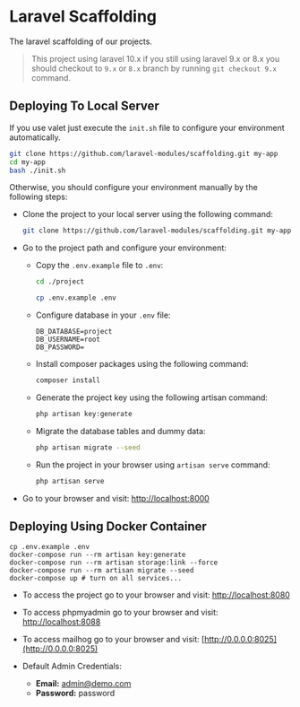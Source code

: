 # Laravel Scaffolding
The laravel scaffolding of our projects.

> This project using laravel 10.x if you still using laravel 9.x or 8.x you should checkout to `9.x` or `8.x` branch by running `git checkout 9.x` command. 

## Deploying To Local Server
If you use valet just execute the `init.sh` file to configure your environment automatically.
```bash
git clone https://github.com/laravel-modules/scaffolding.git my-app
cd my-app
bash ./init.sh
```
Otherwise, you should configure your environment manually by the following steps:

- Clone the project to your local server using the following command:
    ```bash
    git clone https://github.com/laravel-modules/scaffolding.git my-app
    ```

- Go to the project path and configure your environment:
    - Copy the `.env.example` file to `.env`:
        ```bash
        cd ./project
    
        cp .env.example .env
        ```
    - Configure database in your `.env` file:
        ```dotenv
        DB_DATABASE=project
        DB_USERNAME=root
        DB_PASSWORD=
        ```
    - Install composer packages using the following command:
        ```bash
        composer install
        ```
    - Generate the project key using the following artisan command:
        ```bash
        php artisan key:generate
        ```
    - Migrate the database tables and dummy data:
        ```bash
        php artisan migrate --seed
        ```
    - Run the project in your browser using `artisan serve` command:
        ```bash
        php artisan serve
        ```
- Go to your browser and visit: [http://localhost:8000](http://localhost:8000)
## Deploying Using Docker Container
```shell
cp .env.example .env
docker-compose run --rm artisan key:generate
docker-compose run --rm artisan storage:link --force
docker-compose run --rm artisan migrate --seed
docker-compose up # turn on all services...
```
- To access the project go to your browser and visit: [http://localhost:8080](http://localhost:8080)
- To access phpmyadmin go to your browser and visit: [http://localhost:8088](http://localhost:8088)
- To access mailhog go to your browser and visit: [http://0.0.0.0:8025](http://0.0.0.0:8025)

- Default Admin  Credentials:
    - **Email:** admin@demo.com
    - **Password:** password